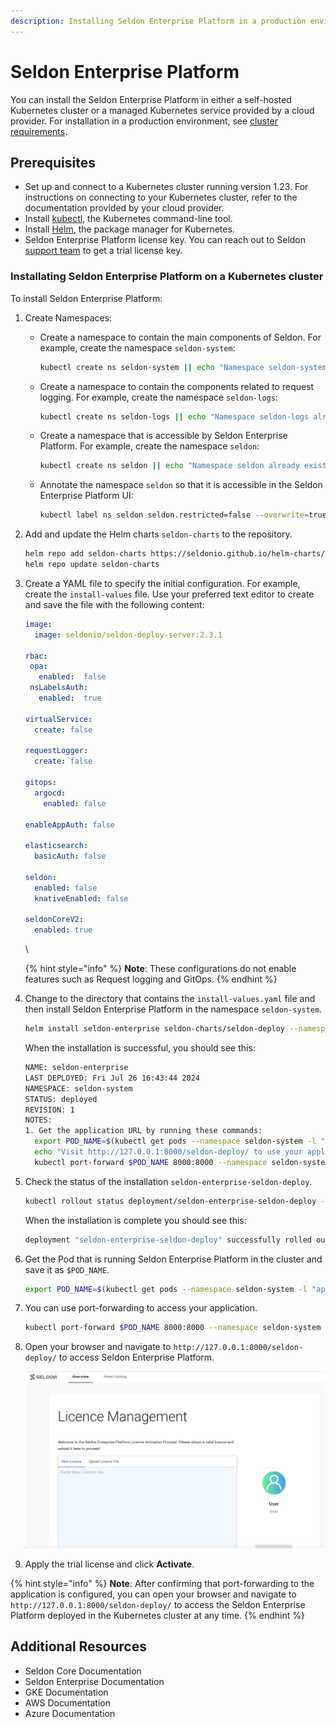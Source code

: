 ```yaml
---
description: Installing Seldon Enterprise Platform in a production environment.
---
```


# Seldon Enterprise Platform

You can install the Seldon Enterprise Platform in either a self-hosted Kubernetes cluster or a managed Kubernetes service provided by a cloud provider. For installation in a production environment, see [cluster requirements](./#cluster-requirements).

## Prerequisites

* Set up and connect to a Kubernetes cluster running version 1.23. For instructions on connecting to your Kubernetes cluster, refer to the documentation provided by your cloud provider.&#x20;
* Install [kubectl](https://kubernetes.io/docs/tasks/tools/#kubectl), the Kubernetes command-line tool.
* Install [Helm](https://helm.sh/docs/intro/install/), the package manager for Kubernetes.
* Seldon Enterprise Platform license key. You can reach out to Seldon [support team](https://www.seldon.io/contact) to get a trial license key.

### Installating Seldon Enterprise Platform on a Kubernetes cluster

To install Seldon Enterprise Platform:

1. Create Namespaces:
   *   Create a namespace to contain the main components of Seldon. For example, create the namespace `seldon-system`:

       ```bash
       kubectl create ns seldon-system || echo "Namespace seldon-system already exists"
       ```
   *   Create a namespace to contain the components related to request logging. For example, create the namespace `seldon-logs`:

       ```bash
       kubectl create ns seldon-logs || echo "Namespace seldon-logs already exists"
       ```
   *   Create a namespace that is accessible by Seldon Enterprise Platform. For example, create the namespace `seldon`:

       ```bash
       kubectl create ns seldon || echo "Namespace seldon already exists"
       ```
   *   Annotate the namespace `seldon` so that it is accessible in the Seldon Enterprise Platform UI:

       ```bash
       kubectl label ns seldon seldon.restricted=false --overwrite=true
       ```
2.  Add and update the Helm charts `seldon-charts` to the repository.

    ```bash
    helm repo add seldon-charts https://seldonio.github.io/helm-charts/
    helm repo update seldon-charts
    ```
3.  Create a YAML file to specify the initial configuration. For example, create the `install-values` file. Use your preferred text editor to create and save the file with the following content:

    ```yaml
    image:
      image: seldonio/seldon-deploy-server:2.3.1

    rbac:
     opa:
       enabled:  false
     nsLabelsAuth:
       enabled:  true

    virtualService:
      create: false

    requestLogger:
      create: false

    gitops:
      argocd:
        enabled: false

    enableAppAuth: false

    elasticsearch:
      basicAuth: false

    seldon:
      enabled: false
      knativeEnabled: false

    seldonCoreV2:
      enabled: true
    ```

    \


    {% hint style="info" %}
    **Note**: These configurations do not enable features such as Request logging and GitOps.
    {% endhint %}
4.  Change to the directory that contains the `install-values.yaml` file and then install Seldon Enterprise Platform in the namespace `seldon-system`.

    ```bash
    helm install seldon-enterprise seldon-charts/seldon-deploy --namespace seldon-system  -f install-values.yaml --version 2.3.1
    ```

    When the installation is successful, you should see this:

    ```bash
    NAME: seldon-enterprise
    LAST DEPLOYED: Fri Jul 26 16:43:44 2024
    NAMESPACE: seldon-system
    STATUS: deployed
    REVISION: 1
    NOTES:
    1. Get the application URL by running these commands:
      export POD_NAME=$(kubectl get pods --namespace seldon-system -l "app.kubernetes.io/name=seldon-deploy,app.kubernetes.io/instance=seldon-enterprise" -o jsonpath="{.items[0].metadata.name}")
      echo "Visit http://127.0.0.1:8000/seldon-deploy/ to use your application"
      kubectl port-forward $POD_NAME 8000:8000 --namespace seldon-system
    ```
5.  Check the status of the installation `seldon-enterprise-seldon-deploy`.

    ```bash
    kubectl rollout status deployment/seldon-enterprise-seldon-deploy -n seldon-system
    ```

    When the installation is complete you should see this:

    ```bash
    deployment "seldon-enterprise-seldon-deploy" successfully rolled out
    ```
6.  Get the Pod that is running Seldon Enterprise Platform in the cluster and save it as `$POD_NAME`.

    ```bash
    export POD_NAME=$(kubectl get pods --namespace seldon-system -l "app.kubernetes.io/name=seldon-deploy,app.kubernetes.io/instance=seldon-enterprise" -o jsonpath="{.items[0].metadata.name}")
    ```
7.  You can use port-forwarding to access your application.

    ```bash
    kubectl port-forward $POD_NAME 8000:8000 --namespace seldon-system
    ```
8.  Open your browser and navigate to `http://127.0.0.1:8000/seldon-deploy/` to access Seldon Enterprise Platform.

    ![Seldon Enterprise Platform](../sep-welcome-page.png)
9. Apply the trial license and click **Activate**.

{% hint style="info" %}
**Note**: After confirming that port-forwarding to the application is configured, you can open your browser and navigate to `http://127.0.0.1:8000/seldon-deploy/` to access the Seldon Enterprise Platform deployed in the Kubernetes cluster at any time.
{% endhint %}

## Additional Resources

* Seldon Core Documentation
* Seldon Enterprise Documentation
* GKE Documentation
* AWS Documentation
* Azure Documentation
